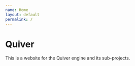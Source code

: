 ```yaml
---
name: Home
layout: default
permalink: /
---
```

# Quiver

This is a website for the Quiver engine and its sub-projects. 
